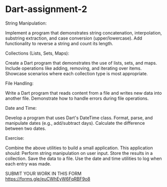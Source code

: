 # Dart-assignment-2

String Manipulation:

Implement a program that demonstrates string concatenation, interpolation, substring extraction, and case conversion (upper/lowercase).
Add functionality to reverse a string and count its length.

Collections (Lists, Sets, Maps):

Create a Dart program that demonstrates the use of lists, sets, and maps.
Include operations like adding, removing, and iterating over items.
Showcase scenarios where each collection type is most appropriate.

File Handling:

Write a Dart program that reads content from a file and writes new data into another file.
Demonstrate how to handle errors during file operations.

Date and Time:

Develop a program that uses Dart's DateTime class.
Format, parse, and manipulate dates (e.g., add/subtract days).
Calculate the difference between two dates.

Exercise:

Combine the above utilities to build a small application. This application should:
Perform string manipulation on user input.
Store the results in a collection.
Save the data to a file.
Use the date and time utilities to log when each entry was made.







SUBMIT YOUR WORK IN THIS FORM https://forms.gle/euCWhEyW6FqRBF9o8
